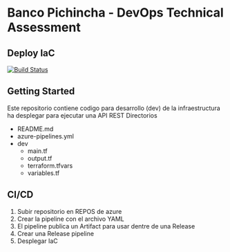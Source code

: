 # Banco Pichincha - DevOps Technical Assessment

## Deploy IaC
[![Build Status](https://dev.azure.com/vinidavid17/Pichincha-DevOps/_apis/build/status/appdevops?branchName=master)](https://dev.azure.com/vinidavid17/Pichincha-DevOps/_build/latest?definitionId=2&branchName=master)

## Getting Started
Este repositorio contiene codigo para desarrollo (dev) de la infraestructura ha desplegar para ejecutar una API REST 
Directorios 
- README.md
- azure-pipelines.yml
- dev
    - main.tf
    - output.tf
    - terraform.tfvars
    - variables.tf

## CI/CD
1.	Subir repositorio en REPOS de azure
2.	Crear la pipeline con el archivo YAML 
3.  El pipeline publica un Artifact para usar dentre de una Release
4.	Crear una Release pipeline
5.	Desplegar IaC